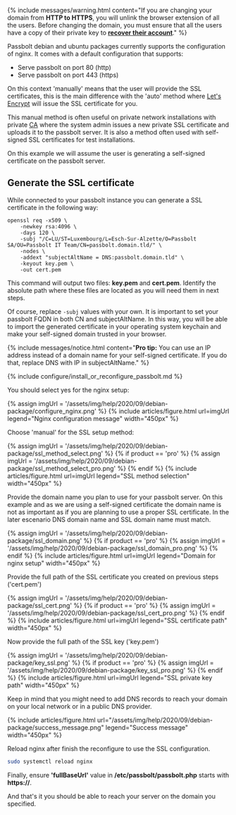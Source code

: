 {% include messages/warning.html
    content="If you are changing your domain from <b>HTTP to HTTPS</b>, you will unlink the browser extension of all the users.
Before changing the domain, you must ensure that all the users have a copy of their private key to <b><a href='/faq/start/account-recover'>recover their account</a></b>."
%}

Passbolt debian and ubuntu packages currently supports the configuration of nginx. It comes with a default configuration that supports:

- Serve passbolt on port 80 (http)
- Serve passbolt on port 443 (https)

On this context 'manually' means that the user will provide the SSL certificates, this is the main difference with
the 'auto' method where [Let's Encrypt](https://letsencrypt.org/) will issue the SSL certificate for you.

This manual method is often useful on private network installations with private [CA](https://en.wikipedia.org/wiki/Certificate_authority) where
the system admin issues a new private SSL certificate and uploads it to the passbolt server. It is also a method often used with
self-signed SSL certificates for test installations.

On this example we will assume the user is generating a self-signed certificate on the passbolt server.

## Generate the SSL certificate

While connected to your passbolt instance you can generate a SSL certificate in the following way:

```
openssl req -x509 \
    -newkey rsa:4096 \
    -days 120 \
    -subj "/C=LU/ST=Luxembourg/L=Esch-Sur-Alzette/O=Passbolt SA/OU=Passbolt IT Team/CN=passbolt.domain.tld/" \
    -nodes \
    -addext "subjectAltName = DNS:passbolt.domain.tld" \
    -keyout key.pem \
    -out cert.pem
```

This command will output two files: **key.pem** and **cert.pem**. Identify the absolute path where these files are located as you will need them in next steps.

Of course, replace `-subj` values with your own. It is important to set your passbolt FQDN in both CN and subjectAltName. In this way, you will be able to import the generated certificate in your operating system keychain and make your self-signed domain trusted in your browser.

{% include messages/notice.html
    content="<b>Pro tip:</b> You can use an IP address instead of a domain name for your self-signed certificate.
    If you do that, replace DNS with IP in subjectAltName."
%}

{% include configure/install_or_reconfigure_passbolt.md %}

You should select yes for the nginx setup:

{% assign imgUrl = '/assets/img/help/2020/09/debian-package/configure_nginx.png' %}
{%
    include articles/figure.html
    url=imgUrl
    legend="Nginx configuration message" width="450px"
%}

Choose 'manual' for the SSL setup method:

{% assign imgUrl = '/assets/img/help/2020/09/debian-package/ssl_method_select.png' %}
{% if product == 'pro' %}
{% assign imgUrl = '/assets/img/help/2020/09/debian-package/ssl_method_select_pro.png' %}
{% endif %}
{%
    include articles/figure.html
    url=imgUrl
    legend="SSL method selection" width="450px"
%}

Provide the domain name you plan to use for your passbolt server. On this example and as we are using a
self-signed certificate the domain name is not as important as if you are planning to use a proper SSL
certificate. In the later escenario DNS domain name and SSL domain name must match.

{% assign imgUrl = '/assets/img/help/2020/09/debian-package/ssl_domain.png' %}
{% if product == 'pro' %}
{% assign imgUrl = '/assets/img/help/2020/09/debian-package/ssl_domain_pro.png' %}
{% endif %}
{%
    include articles/figure.html
    url=imgUrl
    legend="Domain for nginx setup" width="450px"
%}

Provide the full path of the SSL certificate you created on previous steps ('cert.pem')

{% assign imgUrl = '/assets/img/help/2020/09/debian-package/ssl_cert.png' %}
{% if product == 'pro' %}
{% assign imgUrl = '/assets/img/help/2020/09/debian-package/ssl_cert_pro.png' %}
{% endif %}
{%
    include articles/figure.html
    url=imgUrl
    legend="SSL certificate path" width="450px"
%}

Now provide the full path of the SSL key ('key.pem')

{% assign imgUrl = '/assets/img/help/2020/09/debian-package/key_ssl.png' %}
{% if product == 'pro' %}
{% assign imgUrl = '/assets/img/help/2020/09/debian-package/key_ssl_pro.png' %}
{% endif %}
{%
    include articles/figure.html
    url=imgUrl
    legend="SSL private key path" width="450px"
%}

Keep in mind that you might need to add DNS records to reach your domain on your local 
network or in a public DNS provider.

{%
    include articles/figure.html
    url="/assets/img/help/2020/09/debian-package/success_message.png"
    legend="Success message" width="450px"
%}

Reload nginx after finish the reconfigure to use the SSL configuration.

```bash
sudo systemctl reload nginx
```

Finally, ensure <b>'fullBaseUrl'</b> value in <b>/etc/passbolt/passbolt.php</b> starts with <b>https://</b>.

And that's it you should be able to reach your server on the domain you specified.

